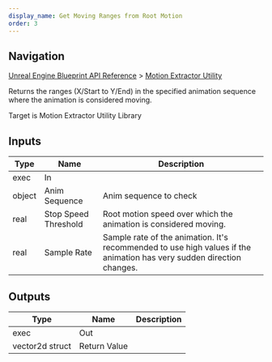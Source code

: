 ```yaml
---
display_name: Get Moving Ranges from Root Motion
order: 3
---
```

## Navigation

[Unreal Engine Blueprint API Reference](https://dev.epicgames.com/documentation/en-us/unreal-engine/BlueprintAPI) > [Motion Extractor Utility](https://dev.epicgames.com/documentation/en-us/unreal-engine/BlueprintAPI/MotionExtractorUtility)

Returns the ranges (X/Start to Y/End) in the specified animation sequence where the animation is considered moving.

Target is Motion Extractor Utility Library

## Inputs

| Type | Name | Description |
| --- | --- | --- |
| exec | In |  |
| object | Anim Sequence | Anim sequence to check |
| real | Stop Speed Threshold | Root motion speed over which the animation is considered moving. |
| real | Sample Rate | Sample rate of the animation. It's recommended to use high values if the animation has very sudden direction changes. |

## Outputs

| Type | Name | Description |
| --- | --- | --- |
| exec | Out |  |
| vector2d struct | Return Value |  |
